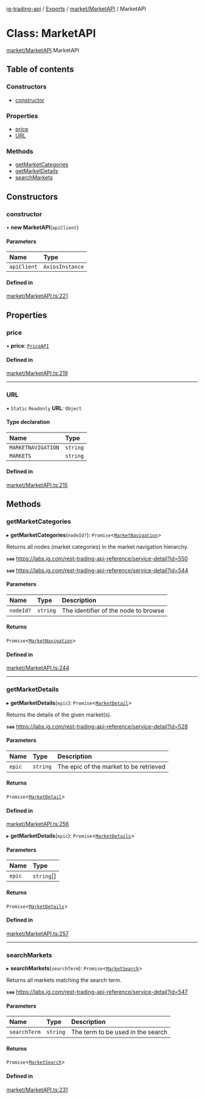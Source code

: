 [ig-trading-api](../README.md) / [Exports](../modules.md) / [market/MarketAPI](../modules/market_MarketAPI.md) / MarketAPI

# Class: MarketAPI

[market/MarketAPI](../modules/market_MarketAPI.md).MarketAPI

## Table of contents

### Constructors

- [constructor](market_MarketAPI.MarketAPI.md#constructor)

### Properties

- [price](market_MarketAPI.MarketAPI.md#price)
- [URL](market_MarketAPI.MarketAPI.md#url)

### Methods

- [getMarketCategories](market_MarketAPI.MarketAPI.md#getmarketcategories)
- [getMarketDetails](market_MarketAPI.MarketAPI.md#getmarketdetails)
- [searchMarkets](market_MarketAPI.MarketAPI.md#searchmarkets)

## Constructors

### constructor

• **new MarketAPI**(`apiClient`)

#### Parameters

| Name        | Type            |
| :---------- | :-------------- |
| `apiClient` | `AxiosInstance` |

#### Defined in

[market/MarketAPI.ts:221](https://github.com/bennycode/ig-trading-api/blob/98182c7/src/market/MarketAPI.ts#L221)

## Properties

### price

• **price**: [`PriceAPI`](market_prices_PriceAPI.PriceAPI.md)

#### Defined in

[market/MarketAPI.ts:219](https://github.com/bennycode/ig-trading-api/blob/98182c7/src/market/MarketAPI.ts#L219)

---

### URL

▪ `Static` `Readonly` **URL**: `Object`

#### Type declaration

| Name               | Type     |
| :----------------- | :------- |
| `MARKETNAVIGATION` | `string` |
| `MARKETS`          | `string` |

#### Defined in

[market/MarketAPI.ts:215](https://github.com/bennycode/ig-trading-api/blob/98182c7/src/market/MarketAPI.ts#L215)

## Methods

### getMarketCategories

▸ **getMarketCategories**(`nodeId?`): `Promise`<[`MarketNavigation`](../interfaces/market_MarketAPI.MarketNavigation.md)\>

Returns all nodes (market categories) in the market navigation hierarchy.

**`see`** https://labs.ig.com/rest-trading-api-reference/service-detail?id=550

**`see`** https://labs.ig.com/rest-trading-api-reference/service-detail?id=544

#### Parameters

| Name      | Type     | Description                          |
| :-------- | :------- | :----------------------------------- |
| `nodeId?` | `string` | The identifier of the node to browse |

#### Returns

`Promise`<[`MarketNavigation`](../interfaces/market_MarketAPI.MarketNavigation.md)\>

#### Defined in

[market/MarketAPI.ts:244](https://github.com/bennycode/ig-trading-api/blob/98182c7/src/market/MarketAPI.ts#L244)

---

### getMarketDetails

▸ **getMarketDetails**(`epic`): `Promise`<[`MarketDetail`](../interfaces/market_MarketAPI.MarketDetail.md)\>

Returns the details of the given market(s).

**`see`** https://labs.ig.com/rest-trading-api-reference/service-detail?id=528

#### Parameters

| Name   | Type     | Description                            |
| :----- | :------- | :------------------------------------- |
| `epic` | `string` | The epic of the market to be retrieved |

#### Returns

`Promise`<[`MarketDetail`](../interfaces/market_MarketAPI.MarketDetail.md)\>

#### Defined in

[market/MarketAPI.ts:256](https://github.com/bennycode/ig-trading-api/blob/98182c7/src/market/MarketAPI.ts#L256)

▸ **getMarketDetails**(`epic`): `Promise`<[`MarketDetails`](../modules/market_MarketAPI.md#marketdetails)\>

#### Parameters

| Name   | Type       |
| :----- | :--------- |
| `epic` | `string`[] |

#### Returns

`Promise`<[`MarketDetails`](../modules/market_MarketAPI.md#marketdetails)\>

#### Defined in

[market/MarketAPI.ts:257](https://github.com/bennycode/ig-trading-api/blob/98182c7/src/market/MarketAPI.ts#L257)

---

### searchMarkets

▸ **searchMarkets**(`searchTerm`): `Promise`<[`MarketSearch`](../interfaces/market_MarketAPI.MarketSearch.md)\>

Returns all markets matching the search term.

**`see`** https://labs.ig.com/rest-trading-api-reference/service-detail?id=547

#### Parameters

| Name         | Type     | Description                       |
| :----------- | :------- | :-------------------------------- |
| `searchTerm` | `string` | The term to be used in the search |

#### Returns

`Promise`<[`MarketSearch`](../interfaces/market_MarketAPI.MarketSearch.md)\>

#### Defined in

[market/MarketAPI.ts:231](https://github.com/bennycode/ig-trading-api/blob/98182c7/src/market/MarketAPI.ts#L231)
